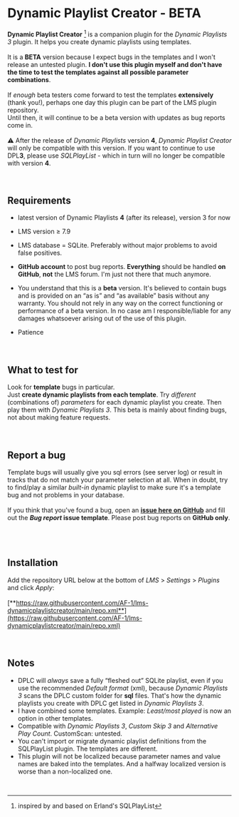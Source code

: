 # Dynamic Playlist Creator - BETA

**Dynamic Playlist Creator** [^1] is a companion plugin for the *Dynamic Playlists 3* plugin. It helps you create dynamic playlists using templates.<br><br>
It is a **BETA** version because I expect bugs in the templates and I won't release an untested plugin. **I don't use this plugin myself and don't have the time to test the templates against all possible parameter combinations**.<br><br>
If *enough* beta testers come forward to test the templates **extensively** (thank you!), perhaps one day this plugin can be part of the LMS plugin repository.<br>
Until then, it will continue to be a beta version with updates as bug reports come in.
<br><br>
⚠️ After the release of *Dynamic Playlists* version **4**, *Dynamic Playlist Creator* will only be compatible with this version. If you want to continue to use DPL**3**, please use *SQLPlayList* - which in turn will no longer be compatible with version **4**.
<br><br><br>


## Requirements
- latest version of Dynamic Playlists **4** (after its release), version 3 for now

- LMS version ≥ 7.9

- LMS  database = SQLite. Preferably without major problems to avoid false positives.

- **GitHub account** to post bug reports. **Everything** should be handled **on GitHub**, **not** the LMS forum. I'm just not there that much anymore.

- You understand that this is a **beta** version. It's believed to contain bugs and is provided on an “as is” and “as available” basis without any warranty. You should not rely in any way on the correct functioning or performance of a beta version. In no case am I responsible/liable for any damages whatsoever arising out of the use of this plugin.

- Patience
<br><br><br>


## What to test for
Look for **template** bugs in particular.<br>
Just **create dynamic playlists from each template**. Try *different* (combinations of) *parameters* for each dynamic playlist you create. Then play them with *Dynamic Playlists 3*. This beta is mainly about finding bugs, not about making feature requests.
<br><br><br>


## Report a bug
Template bugs will usually give you sql errors (see server log) or result in tracks that do not match your parameter selection at all. When in doubt, try to find/play a similar *built-in* dynamic playlist to make sure it's a template bug and not problems in your database.<br><br>
If you think that you've found a bug, open an [**issue here on GitHub**](https://github.com/AF-1/lms-dynamicplaylistcreator/issues) and fill out the ***Bug report* issue template**. Please post bug reports on **GitHub only**.<br>
<br><br><br>


## Installation

Add the repository URL below at the bottom of *LMS* > *Settings* > *Plugins* and click *Apply*:<br><br>
[**https://raw.githubusercontent.com/AF-1/lms-dynamicplaylistcreator/main/repo.xml**](https://raw.githubusercontent.com/AF-1/lms-dynamicplaylistcreator/main/repo.xml)
<br><br><br>


## Notes

- DPLC will *always* save a fully “fleshed out” SQLite playlist, even if you use the recommended *Default format* (xml), because *Dynamic Playlists 3* scans the DPLC custom folder for **sql** files. That's how the dynamic playlists you create with DPLC get listed in *Dynamic Playlists 3*.
- I have combined some templates. Example: *Least/most played* is now an option in other templates.
- Compatible with *Dynamic Playlists 3*, *Custom Skip 3* and *Alternative Play Count*. CustomScan: untested.
- You can't import or migrate dynamic playlist definitions from the SQLPlayList plugin. The templates are different.
- This plugin will not be localized because parameter names and value names are baked into the templates. And a halfway localized version is worse than a non-localized one.
<br>

[^1]:inspired by and based on Erland's SQLPlayList